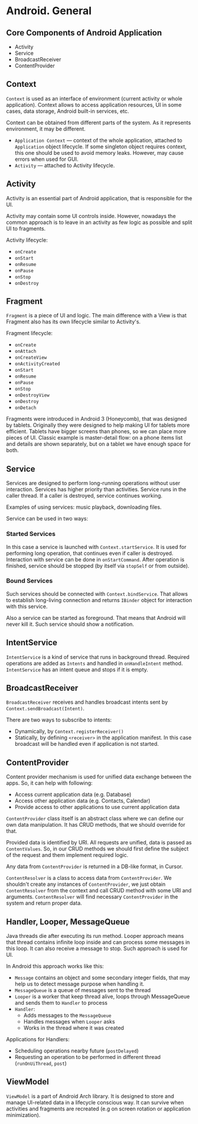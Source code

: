 # Android. General

## Core Components of Android Application

* Activity
* Service
* BroadcastReceiver
* ContentProvider

## Context

`Context` is used as an interface of environment (current activity or whole application). Context allows to access application resources, UI in some cases, data storage, Android built-in services, etc.

Context can be obtained from different parts of the system. As it represents environment, it may be different.

* `Application Context` — context of the whole application, attached to `Application` object lifecycle. If some singleton object requires context, this one should be used to avoid memory leaks. However, may cause errors when used for GUI.
* `Activity` — attached to Activity lifecycle. 

## Activity

Activity is an essential part of Android application, that is responsible for the UI.

Activity may contain some UI controls inside. However, nowadays the common approach is to leave in an activity as few logic as possible and split UI to fragments.

Activity lifecycle:

* `onCreate`
* `onStart`
* `onResume`
* `onPause`
* `onStop`
* `onDestroy`

## Fragment

`Fragment` is a piece of UI and logic. The main difference with a View is that Fragment also has its own lifecycle similar to Activity's.

Fragment lifecycle:

* `onCreate`
* `onAttach`
* `onCreateView`
* `onActivityCreated`
* `onStart`
* `onResume`
* `onPause`
* `onStop`
* `onDestroyView`
* `onDestroy`
* `onDetach`

Fragments were introduced in Android 3 (Honeycomb), that was designed by tablets. Originally they were designed to help making UI for tablets more efficient. Tablets have bigger screens than phones, so we can place more pieces of UI. Classic example is master-detail flow: on a phone items list and details are shown separately, but on a tablet we have enough space for both.

## Service

Services are designed to perform long-running operations without user interaction. Services has higher priority than activities. Service runs in the caller thread. If a caller is destroyed, service continues working.

Examples of using services: music playback, downloading files.

Service can be used in two ways:

### Started Services

In this case a service is launched with `Context.startService`. It is used for performing long operation, that continues even if caller is destroyed. Interaction with service can be done in `onStartCommand`. After operation is finished, service should be stopped (by itself via `stopSelf` or from outside). 

### Bound Services

Such services should be connected with `Context.bindService`. That allows to establish long-living connection and returns `IBinder` object for interaction with this service.

Also a service can be started as foreground. That means that Android will never kill it. Such service should show a notification.

## IntentService

`IntentService` is a kind of service that runs in background thread. Required operations are added as `Intents` and handled in `onHandleIntent` method. `IntentService` has an intent queue and stops if it is empty.

## BroadcastReceiver

`BroadcastReceiver` receives and handles broadcast intents sent by `Context.sendBroadcast(Intent)`.

There are two ways to subscribe to intents:

* Dynamically, by `Context.registerReceiver()`
* Statically, by defining `<receiver>` in the application manifest. In this case broadcast will be handled even if application is not started.

## ContentProvider

Content provider mechanism is used for unified data exchange between the apps. So, it can help with following:

* Access current application data (e.g. Database)
* Access other application data (e.g. Contacts, Calendar)
* Provide access to other applications to use current application data

`ContentProvider` class itself is an abstract class where we can define our own data manipulation. It has CRUD methods, that we should override for that.

Provided data is identified by URI. All requests are unified, data is passed as `ContentValues`. So, in our CRUD methods we should first define the subject of the request and them implement required logic.

Any data from `ContentProvider` is returned in a DB-like format, in Cursor.

`ContentResolver` is a class to access data from `ContentProvider`. We shouldn't create any instances of `ContentProvider`, we just obtain `ContentResolver` from the context and call CRUD method with some URI and arguments. `ContentResolver` will find necessary `ContentProvider` in the system and return proper data.

## Handler, Looper, MessageQueue

Java threads die after executing its run method. Looper approach means that thread contains infinite loop inside and can process some messages in this loop. It can also receive a message to stop. Such approach is used for UI.

In Android this approach works like this:

* `Message` contains an object and some secondary integer fields, that may help us to detect message purpose when handling it.
* `MessageQueue` is a queue of messages sent to the thread
* `Looper` is a worker that keep thread alive, loops through MessageQueue and sends them to `Handler` to process
* `Handler`:
    * Adds messages to the `MessageQueue`
    * Handles messages when `Looper` asks
    * Works in the thread where it was created
    
Applications for Handlers:

* Scheduling operations nearby future (`postDelayed`)
* Requesting an operation to be performed in different thread (`runOnUiThread`, `post`)

## ViewModel

`ViewModel` is a part of Android Arch library. It is designed to store and manage UI-related data in a lifecycle conscious way. It can survive when activities and fragments are recreated (e.g on screen rotation or application minimization).